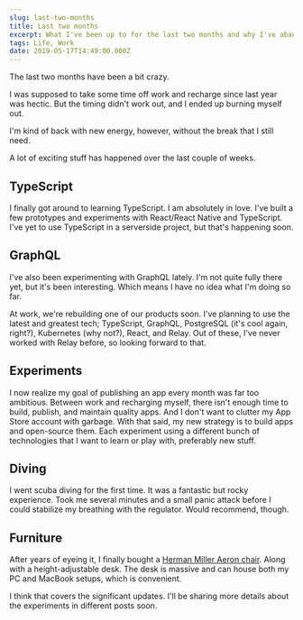 ```yaml
---
slug: last-two-months
title: Last two months
excerpt: What I've been up to for the last two months and why I've abandoned all my goals.
tags: Life, Work
date: 2019-05-17T14:49:00.000Z
---
```


The last two months have been a bit crazy.

I was supposed to take some time off work and recharge since last year was hectic. But the timing didn't work out, and I ended up burning myself out.

I'm kind of back with new energy, however, without the break that I still need.

A lot of exciting stuff has happened over the last couple of weeks.

## TypeScript

I finally got around to learning TypeScript. I am absolutely in love. I've built a few prototypes and experiments with React/React Native and TypeScript. I've yet to use TypeScript in a serverside project, but that's happening soon.

## GraphQL

I've also been experimenting with GraphQL lately. I'm not quite fully there yet, but it's been interesting. Which means I have no idea what I'm doing so far.

At work, we're rebuilding one of our products soon. I've planning to use the latest and greatest tech; TypeScript, GraphQL, PostgreSQL (it's cool again, right?), Kubernetes (why not?), React, and Relay. Out of these, I've never worked with Relay before, so looking forward to that.

## Experiments

I now realize my goal of publishing an app every month was far too ambitious. Between work and recharging myself, there isn't enough time to build, publish, and maintain quality apps. And I don't want to clutter my App Store account with garbage. With that said, my new strategy is to build apps and open-source them. Each experiment using a different bunch of technologies that I want to learn or play with, preferably new stuff.

## Diving

I went scuba diving for the first time. It was a fantastic but rocky experience. Took me several minutes and a small panic attack before I could stabilize my breathing with the regulator. Would recommend, though.

## Furniture

After years of eyeing it, I finally bought a [Herman Miller Aeron chair](https://www.hermanmiller.com/en_eur/products/seating/office-chairs/aeron-chairs). Along with a height-adjustable desk. The desk is massive and can house both my PC and MacBook setups, which is convenient.

I think that covers the significant updates. I'll be sharing more details about the experiments in different posts soon.

